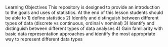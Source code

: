 Learning Objectives
This repository is designed to provide an introduction to the goals and uses of statistics. At the end of this lesson students should be able to
    1) define statistics
    2) Identify and distinguish between different types of data (discrete vs continuous, ordinal v nominal)
    3) Identify and distinguish between different types of data analyses
    4) Gain familiarity with  basic data representation approaches and identify the most appropriate way to represent different data types
